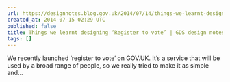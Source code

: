 ```yaml
---
url: https://designnotes.blog.gov.uk/2014/07/14/things-we-learnt-designing-register-to-vote/
created_at: 2014-07-15 02:29 UTC
published: false
title: Things we learnt designing ‘Register to vote’ | GDS design notes
tags: []
---
```


We recently launched ‘register to vote‘ on GOV.UK. It’s a service that will be used by a broad range of people, so we really tried to make it as simple and…
